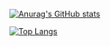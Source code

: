 [![Anurag's GitHub stats](https://github-readme-stats.vercel.app/api?username=Tiago-Patricio&theme=swift)](https://github.com/anuraghazra/github-readme-stats)

[![Top Langs](https://github-readme-stats.vercel.app/api/top-langs/?username=Tiago-Patricio&hide=html&theme=swift)](https://github.com/anuraghazra/github-readme-stats)




